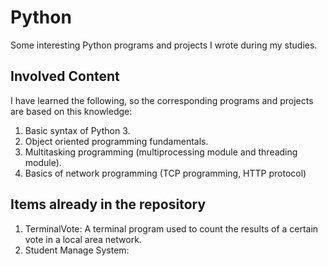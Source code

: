 # Python
 Some interesting Python programs and projects I wrote during my studies.



## Involved Content

I have learned the following, so the corresponding programs and projects are based on this knowledge:

1. Basic syntax of Python 3.
2. Object oriented programming fundamentals.
3. Multitasking programming (multiprocessing module and threading module).
4. Basics of network programming (TCP programming, HTTP protocol)



## Items already in the repository

1. TerminalVote: A terminal program used to count the results of a certain vote in a local area network.
2. Student Manage System: 

